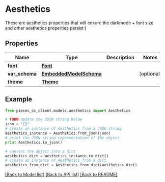 # Aesthetics

These are aesthetics properties that will ensure the darkmode + font size and other aesthetics properties persist:)

## Properties
Name | Type | Description | Notes
------------ | ------------- | ------------- | -------------
**font** | [**Font**](Font.md) |  | 
**var_schema** | [**EmbeddedModelSchema**](EmbeddedModelSchema.md) |  | [optional] 
**theme** | [**Theme**](Theme.md) |  | 

## Example

```python
from pieces_os_client.models.aesthetics import Aesthetics

# TODO update the JSON string below
json = "{}"
# create an instance of Aesthetics from a JSON string
aesthetics_instance = Aesthetics.from_json(json)
# print the JSON string representation of the object
print Aesthetics.to_json()

# convert the object into a dict
aesthetics_dict = aesthetics_instance.to_dict()
# create an instance of Aesthetics from a dict
aesthetics_from_dict = Aesthetics.from_dict(aesthetics_dict)
```
[[Back to Model list]](../README.md#documentation-for-models) [[Back to API list]](../README.md#documentation-for-api-endpoints) [[Back to README]](../README.md)


